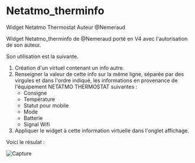 # Netatmo_therminfo
Widget Netatmo Thermostat
Auteur @Nemeraud

Widget Netatmo_therminfo de @Nemeraud porté en V4 avec l'autorisation de son auteur.

Son utilisation est la suivante.
1. Création d'un virtuel contenant un info autre.
2. Renseigner la valeur de cette info sur la même ligne, séparée par des virgules et dans l'ordre indiqué, les informations en provenance de l'équipement NETATMO THERMOSTAT suivantes :
    - Consigne
    - Température
    - Statut pour mobile
    - Mode
    - Batterie
    - Signal Wifi
3. Appliquer le widget à cette information virtuelle dans l'onglet affichage.

Voici le résulat :

![Capture](https://user-images.githubusercontent.com/54777712/72657428-6f1fdb80-39a4-11ea-889b-7beee59986c0.PNG)

